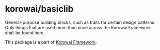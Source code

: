 # korowai/basiclib

General-purpose building blocks, such as traits for certain design patterns.
Only things that are used more than once across the Korowai Framework shall be
found here.

This package is a part of [Korowai Framework](https://github.com/korowai/korowai/).
